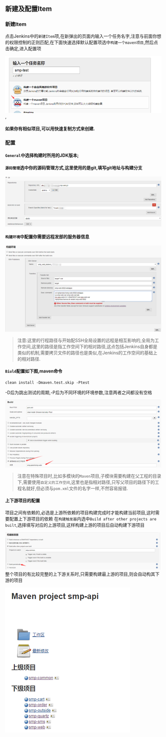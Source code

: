 ## 新建及配置Item 
### 新建Item
点击Jenkins中的`新建Item`项,在新弹出的页面内输入一个任务名字,注意与前面你想的权限控制的正则匹配,在下面快速选择默认配置项选中`构建一个maven项目`,然后点击确定,进入配置项


![](images/0305item.png),
#### 如果你有相似项目,可以用快速复制方式来创建.
### 配置
#### `General`中选择构建时所用的JDK版本;
#### `源码管理`选中你的源码管理方式,这里使用的是git,填写git地址与构建分支


![](images/0306git.png)
#### `构建环境`中配置你需要远程发部的服务器信息


![](images/0307ssh.png)

> 注意:这里的行程路径与开始配SSH全局设置的远程是相互影响的,全局为工作空间,这里的路径是指工作空间下的相对路径,这点包括Jenkins自身都是类似的机制,需要拷贝文件的路径也是类似,在Jenkins的工作空间的基础上的相对路径.

#### `Biuld`配置如下图,maven命令

```
clean install -Dmaven.test.skip -Ptest
```
-D后为跳出测试的周期,-P后为不同环境的环境参数,注意两者之间都没有空格

![](images/0308biuld.png)

> 注意在特殊项目时,比如多模块的`Maven`项目,子模块需要构建在父工程的目录下,需要使用`自定义的工作空间`,这里也是指相对路径,只写父项目的路径下的工程名就好,但必须与`pom.xml`文件的名字一样,不然容易报错.

#### 上下游项目的配置
项目之间有依赖的,必选是上游所依赖的项目构建完成时才能构建当前项目,这时需要配置上下游项目的依赖
在`构建触发器`内选中`Build after other projects are built`,选择填写对应的上游项目,这样构建上游的项目后自动构建下游项目

![](images/0309watch.png)
整个项目的有比较完整的上下游关系时,只需要构建最上游的项目,则会自动构其下游的项目

![](images/0310.png)
